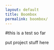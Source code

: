 ```yaml
---
layout: default
title: Boombox
permalink: boombox/
---
```


#this is a test so far

put project stuff here
